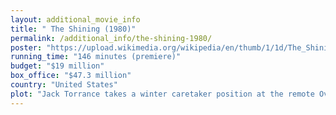 ```yaml
---
layout: additional_movie_info
title: " The Shining (1980)"
permalink: /additional_info/the-shining-1980/
poster: "https://upload.wikimedia.org/wikipedia/en/thumb/1/1d/The_Shining_%281980%29_U.K._release_poster_-_The_tide_of_terror_that_swept_America_IS_HERE.jpg/220px-The_Shining_%281980%29_U.K._release_poster_-_The_tide_of_terror_that_swept_America_IS_HERE.jpg"
running_time: "146 minutes (premiere)"
budget: "$19 million"
box_office: "$47.3 million"
country: "United States"
plot: "Jack Torrance takes a winter caretaker position at the remote Overlook Hotel in the Colorado Rocky Mountains, which closes every winter season. After his arrival, manager Stuart Ullman informs Jack that a previous caretaker, Charles Grady, killed his wife, two young daughters and himself in the hotel a decade prior.\n\nIn Boulder, Jack's son, Danny, has a premonition and seizure. Jack's wife, Wendy, tells the doctor about a past incident when Jack accidentally dislocated Danny's shoulder during a drunken rage. Jack has been sober ever since. Before leaving for the seasonal break, the Overlook's head chef, Dick Hallorann, informs Danny of a telepathic ability the two share, which he calls \"shining\". Hallorann tells Danny that the hotel also has a \"shine\" due to residue from unpleasant past events and warns him to avoid Room 237.\n\nA month passes and Danny starts having frightening visions, including of the murdered Grady twins. Meanwhile, Jack's mental health deteriorates; he suffers from writer's block, is prone to violent outbursts, and has dreams of killing his family. Danny gets lured to room 237 by unseen forces, and Wendy later finds him with signs of physical trauma for which she blames Jack. Jack sulks in the ballroom, where ghostly bartender Lloyd entices him back to drinking. Wendy tells him that Danny was attacked by a \"crazy woman\" in room 237. Jack investigates and encounters a hideous female ghost in the bathroom but tells Wendy he saw nothing. He blames Danny for inflicting the bruises on himself and reacts angrily when Wendy suggests leaving the hotel. Danny enters a trance and telepathically contacts Hallorann. Returning to the ballroom, Jack finds it filled with ghostly figures including waiter Delbert Grady, who urges Jack to \"correct\" his wife and child.\n\nWendy finds Jack's manuscript written with nothing but countless repetitions of the proverb “All work and no play makes Jack a dull boy”. When Jack threatens her life, Wendy knocks him unconscious with a baseball bat and locks him in the kitchen pantry, but she and Danny cannot leave because Jack previously sabotaged the hotel's two-way radio and snowcat. Back in their hotel room, Danny says “redrum” repeatedly and writes the word in lipstick on the bathroom door. Wendy sees the word in the mirror and realizes that it is actually “murder” spelled backward.\n\nJack is freed by Grady and goes after Wendy and Danny with an axe. Danny escapes outside through the bathroom window, and Wendy fights Jack off with a knife when he tries to break through the door. Hallorann, having flown back to Colorado from his Florida vacation, reaches the hotel in another snowcat. His arrival distracts Jack, who ambushes and murders him in the lobby, then pursues Danny into the hedge maze. Wendy runs through the hotel looking for Danny, encountering the hotel's ghosts and a vision of cascading blood from an elevator similar to Danny's premonition.\n\nIn the hedge maze, Danny carefully backtracks to mislead Jack and hides behind a snowdrift. Jack plunges onward without a trail and becomes lost. Danny and Wendy reunite and leave in Hallorann's snowcat, leaving Jack to freeze to death in the maze.\n\nIn a photograph in the hotel hallway, Jack is pictured standing amidst a crowd of party revelers from July 4, 1921."
---
```

